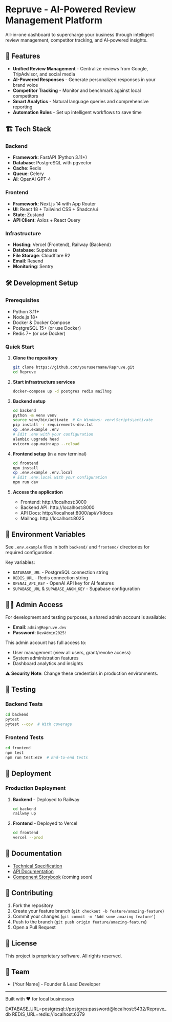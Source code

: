 # Repruve - AI-Powered Review Management Platform

All-in-one dashboard to supercharge your business through intelligent review management, competitor tracking, and AI-powered insights.

## 🚀 Features

- **Unified Review Management** - Centralize reviews from Google, TripAdvisor, and social media
- **AI-Powered Responses** - Generate personalized responses in your brand voice
- **Competitor Tracking** - Monitor and benchmark against local competitors
- **Smart Analytics** - Natural language queries and comprehensive reporting
- **Automation Rules** - Set up intelligent workflows to save time

## 🏗️ Tech Stack

### Backend
- **Framework**: FastAPI (Python 3.11+)
- **Database**: PostgreSQL with pgvector
- **Cache**: Redis
- **Queue**: Celery
- **AI**: OpenAI GPT-4

### Frontend
- **Framework**: Next.js 14 with App Router
- **UI**: React 18 + Tailwind CSS + Shadcn/ui
- **State**: Zustand
- **API Client**: Axios + React Query

### Infrastructure
- **Hosting**: Vercel (Frontend), Railway (Backend)
- **Database**: Supabase
- **File Storage**: Cloudflare R2
- **Email**: Resend
- **Monitoring**: Sentry

## 🛠️ Development Setup

### Prerequisites
- Python 3.11+
- Node.js 18+
- Docker & Docker Compose
- PostgreSQL 15+ (or use Docker)
- Redis 7+ (or use Docker)

### Quick Start

1. **Clone the repository**
   ```bash
   git clone https://github.com/yourusername/Repruve.git
   cd Repruve
   ```

2. **Start infrastructure services**
   ```bash
   docker-compose up -d postgres redis mailhog
   ```

3. **Backend setup**
   ```bash
   cd backend
   python -m venv venv
   source venv/bin/activate  # On Windows: venv\Scripts\activate
   pip install -r requirements-dev.txt
   cp .env.example .env
   # Edit .env with your configuration
   alembic upgrade head
   uvicorn app.main:app --reload
   ```

4. **Frontend setup** (in a new terminal)
   ```bash
   cd frontend
   npm install
   cp .env.example .env.local
   # Edit .env.local with your configuration
   npm run dev
   ```

5. **Access the application**
   - Frontend: http://localhost:3000
   - Backend API: http://localhost:8000
   - API Docs: http://localhost:8000/api/v1/docs
   - Mailhog: http://localhost:8025

## 📝 Environment Variables

See `.env.example` files in both `backend/` and `frontend/` directories for required configuration.

Key variables:
- `DATABASE_URL` - PostgreSQL connection string
- `REDIS_URL` - Redis connection string
- `OPENAI_API_KEY` - OpenAI API key for AI features
- `SUPABASE_URL` & `SUPABASE_ANON_KEY` - Supabase configuration

## 👨‍💻 Admin Access

For development and testing purposes, a shared admin account is available:

- **Email**: `admin@Repruve.dev`
- **Password**: `DevAdmin2025!`

This admin account has full access to:
- User management (view all users, grant/revoke access)
- System administration features
- Dashboard analytics and insights

⚠️ **Security Note**: Change these credentials in production environments.

## 🧪 Testing

### Backend Tests
```bash
cd backend
pytest
pytest --cov  # With coverage
```

### Frontend Tests
```bash
cd frontend
npm test
npm run test:e2e  # End-to-end tests
```

## 🚀 Deployment

### Production Deployment

1. **Backend** - Deployed to Railway
   ```bash
   cd backend
   railway up
   ```

2. **Frontend** - Deployed to Vercel
   ```bash
   cd frontend
   vercel --prod
   ```

## 📖 Documentation

- [Technical Specification](docs/plan.md)
- [API Documentation](http://localhost:8000/api/v1/docs)
- [Component Storybook](http://localhost:6006) (coming soon)

## 🤝 Contributing

1. Fork the repository
2. Create your feature branch (`git checkout -b feature/amazing-feature`)
3. Commit your changes (`git commit -m 'Add some amazing feature'`)
4. Push to the branch (`git push origin feature/amazing-feature`)
5. Open a Pull Request

## 📄 License

This project is proprietary software. All rights reserved.

## 👥 Team

- [Your Name] - Founder & Lead Developer

---

Built with ❤️ for local businesses

DATABASE_URL=postgresql://postgres:password@localhost:5432/Repruve_db
REDIS_URL=redis://localhost:6379
